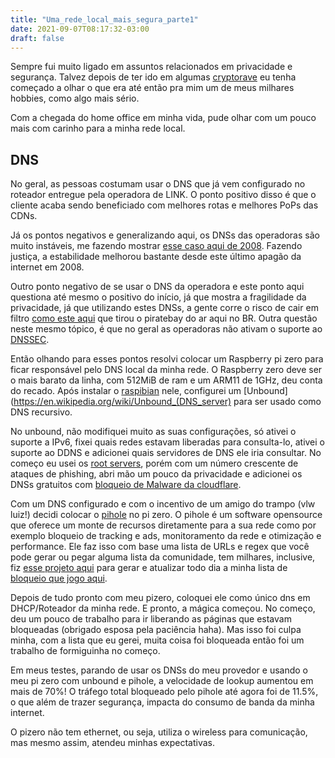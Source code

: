 ```yaml
---
title: "Uma_rede_local_mais_segura_parte1"
date: 2021-09-07T08:17:32-03:00
draft: false
---
```



Sempre fui muito ligado em assuntos relacionados em privacidade e segurança.
Talvez depois de ter ido em algumas [cryptorave](https://cryptorave.org/) eu
tenha começado a olhar o que era até então pra mim um de meus milhares hobbies,
como algo mais sério.


Com a chegada do home office em minha vida, pude olhar com um pouco mais com
carinho para a minha rede local.


## DNS


No geral, as pessoas costumam usar o DNS que já vem configurado no roteador
entregue pela operadora de LINK. O ponto positivo disso é que o cliente acaba
sendo beneficiado com melhores rotas e melhores PoPs das CDNs.


Já os pontos negativos e generalizando aqui, os DNSs das operadoras são muito instáveis,
me fazendo mostrar [esse caso aqui de 2008](https://super.abril.com.br/blog/bruno-garattoni/o-que-provocou-o-apagao-da-internet/). Fazendo justiça, a estabilidade melhorou bastante desde este último apagão
da internet em 2008.


Outro ponto negativo de se usar o DNS da operadora e este ponto aqui questiona
até mesmo o positivo do início, já que mostra a fragilidade da privacidade, já que
utilizando estes DNSs, a gente corre o risco de cair em filtro
[como este aqui](https://tecnoblog.net/461579/claro-oi-tim-e-vivo-bloqueiam-the-pirate-bay-no-brasil-apos-operacao-404/) que tirou o piratebay do ar aqui no BR. Outra questão neste mesmo tópico,
é que no geral as operadoras não ativam o suporte ao [DNSSEC](https://registro.br/tecnologia/dnssec/dns-e-dnssec/por-que-utilizar/).


Então olhando para esses pontos resolvi colocar um Raspberry pi zero para ficar
responsável pelo DNS local da minha rede.
O Raspberry zero deve ser o mais barato da linha, com 512MiB de ram e um ARM11
de 1GHz, deu conta do recado. Após instalar o [raspibian](https://www.raspberrypi.org/software/operating-systems/) nele, configurei um [Unbound](https://en.wikipedia.org/wiki/Unbound_(DNS_server)
para ser usado como DNS recursivo.


No unbound, não modifiquei muito as suas configurações, só ativei o suporte a IPv6,
fixei quais redes estavam liberadas para consulta-lo, ativei o suporte ao DDNS
e adicionei quais servidores de DNS ele iria consultar. No começo eu usei os
[root servers](https://en.wikipedia.org/wiki/Root_name_server), porém com um
número crescente de ataques de phishing, abri mão um pouco da privacidade e
adicionei os DNSs gratuitos com [bloqueio de Malware da cloudflare](https://blog.cloudflare.com/introducing-1-1-1-1-for-families/).


Com um DNS configurado e com o incentivo de um amigo do trampo (vlw luiz!)
decidi colocar o [pihole](https://pi-hole.net/) no pi zero. O pihole é um
software opensource que oferece um monte de recursos diretamente para a sua
rede como por exemplo bloqueio de tracking e ads, monitoramento da rede e
otimização e performance. Ele faz isso com base uma lista de URLs e regex que
você pode gerar ou pegar alguma lista da comunidade, tem milhares, inclusive,
fiz [esse projeto aqui](https://github.com/thiago-scherrer/go-pihole) para gerar
e atualizar todo dia a minha lista de [bloqueio que jogo aqui](https://github.com/thiago-scherrer/pi-hole-block-list).


Depois de tudo pronto com meu pizero, coloquei ele como único dns em DHCP/Roteador da minha rede.
E pronto, a mágica começou. No começo, deu um pouco de trabalho para ir liberando as páginas que estavam bloqueadas
(obrigado esposa pela paciência haha).
Mas isso foi culpa minha, com a lista que eu gerei, muita coisa foi bloqueada então foi um trabalho de formiguinha no começo.


Em meus testes, parando de usar os DNSs do meu provedor e usando o meu pi
zero com unbound e pihole, a velocidade de lookup aumentou em mais de 70%! O
tráfego total bloqueado pelo pihole até agora foi de 11.5%, o que além de trazer
segurança, impacta do consumo de banda da minha internet.


O pizero não tem ethernet, ou seja, utiliza o wireless para comunicação, mas
mesmo assim, atendeu minhas expectativas.

